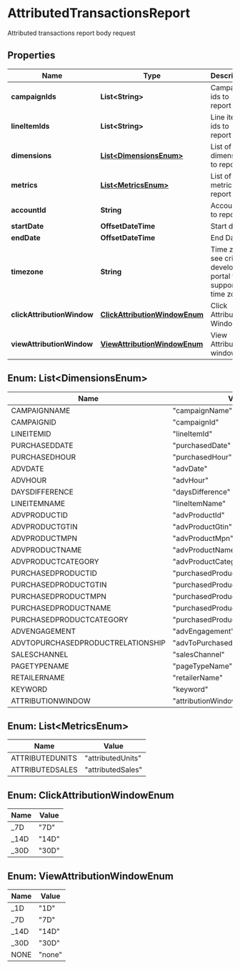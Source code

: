 

# AttributedTransactionsReport

Attributed transactions report body request

## Properties

| Name | Type | Description | Notes |
|------------ | ------------- | ------------- | -------------|
|**campaignIds** | **List&lt;String&gt;** | Campaign ids to report on |  [optional] |
|**lineItemIds** | **List&lt;String&gt;** | Line item ids to report on |  [optional] |
|**dimensions** | [**List&lt;DimensionsEnum&gt;**](#List&lt;DimensionsEnum&gt;) | List of dimensions to report on |  [optional] |
|**metrics** | [**List&lt;MetricsEnum&gt;**](#List&lt;MetricsEnum&gt;) | List of metrics to report on |  [optional] |
|**accountId** | **String** | Account id to report on |  |
|**startDate** | **OffsetDateTime** | Start date |  |
|**endDate** | **OffsetDateTime** | End Date |  |
|**timezone** | **String** | Time zone : see criteo developer portal for supported time zones |  [optional] |
|**clickAttributionWindow** | [**ClickAttributionWindowEnum**](#ClickAttributionWindowEnum) | Click Attribution Window |  [optional] |
|**viewAttributionWindow** | [**ViewAttributionWindowEnum**](#ViewAttributionWindowEnum) | View Attribution window |  [optional] |



## Enum: List&lt;DimensionsEnum&gt;

| Name | Value |
|---- | -----|
| CAMPAIGNNAME | &quot;campaignName&quot; |
| CAMPAIGNID | &quot;campaignId&quot; |
| LINEITEMID | &quot;lineItemId&quot; |
| PURCHASEDDATE | &quot;purchasedDate&quot; |
| PURCHASEDHOUR | &quot;purchasedHour&quot; |
| ADVDATE | &quot;advDate&quot; |
| ADVHOUR | &quot;advHour&quot; |
| DAYSDIFFERENCE | &quot;daysDifference&quot; |
| LINEITEMNAME | &quot;lineItemName&quot; |
| ADVPRODUCTID | &quot;advProductId&quot; |
| ADVPRODUCTGTIN | &quot;advProductGtin&quot; |
| ADVPRODUCTMPN | &quot;advProductMpn&quot; |
| ADVPRODUCTNAME | &quot;advProductName&quot; |
| ADVPRODUCTCATEGORY | &quot;advProductCategory&quot; |
| PURCHASEDPRODUCTID | &quot;purchasedProductId&quot; |
| PURCHASEDPRODUCTGTIN | &quot;purchasedProductGtin&quot; |
| PURCHASEDPRODUCTMPN | &quot;purchasedProductMpn&quot; |
| PURCHASEDPRODUCTNAME | &quot;purchasedProductName&quot; |
| PURCHASEDPRODUCTCATEGORY | &quot;purchasedProductCategory&quot; |
| ADVENGAGEMENT | &quot;advEngagement&quot; |
| ADVTOPURCHASEDPRODUCTRELATIONSHIP | &quot;advToPurchasedProductRelationship&quot; |
| SALESCHANNEL | &quot;salesChannel&quot; |
| PAGETYPENAME | &quot;pageTypeName&quot; |
| RETAILERNAME | &quot;retailerName&quot; |
| KEYWORD | &quot;keyword&quot; |
| ATTRIBUTIONWINDOW | &quot;attributionWindow&quot; |



## Enum: List&lt;MetricsEnum&gt;

| Name | Value |
|---- | -----|
| ATTRIBUTEDUNITS | &quot;attributedUnits&quot; |
| ATTRIBUTEDSALES | &quot;attributedSales&quot; |



## Enum: ClickAttributionWindowEnum

| Name | Value |
|---- | -----|
| _7D | &quot;7D&quot; |
| _14D | &quot;14D&quot; |
| _30D | &quot;30D&quot; |



## Enum: ViewAttributionWindowEnum

| Name | Value |
|---- | -----|
| _1D | &quot;1D&quot; |
| _7D | &quot;7D&quot; |
| _14D | &quot;14D&quot; |
| _30D | &quot;30D&quot; |
| NONE | &quot;none&quot; |



